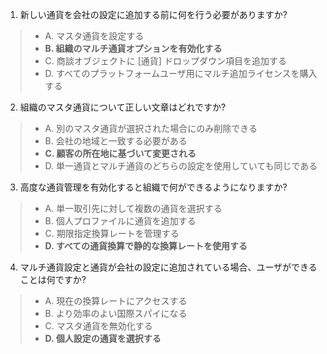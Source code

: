 1. 新しい通貨を会社の設定に追加する前に何を行う必要がありますか?
> - A. マスタ通貨を設定する
> - **B. 組織のマルチ通貨オプションを有効化する**
> - C. 商談オブジェクトに [通貨] ドロップダウン項目を追加する
> - D. すべてのプラットフォームユーザ用にマルチ追加ライセンスを購入する

2. 組織のマスタ通貨について正しい文章はどれですか?
> - A. 別のマスタ通貨が選択された場合にのみ削除できる
> - B. 会社の地域と一致する必要がある
> - **C. 顧客の所在地に基づいて変更される**
> - D. 単一通貨とマルチ通貨のどちらの設定を使用していても同じである
    
3. 高度な通貨管理を有効化すると組織で何ができるようになりますか?
> - A. 単一取引先に対して複数の通貨を選択する
> - B. 個人プロファイルに通貨を追加する
> - C. 期限指定換算レートを管理する 
> - **D. すべての通貨換算で静的な換算レートを使用する**
    
4. マルチ通貨設定と通貨が会社の設定に追加されている場合、ユーザができることは何ですか?
> - A. 現在の換算レートにアクセスする
> - B. より効率のよい国際スパイになる
> - C. マスタ通貨を無効化する
> - **D. 個人設定の通貨を選択する**
